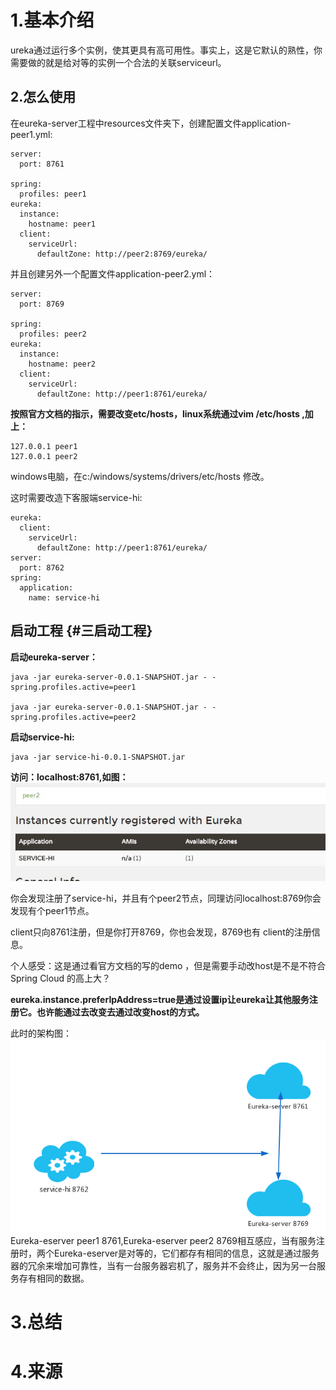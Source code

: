 # 1.基本介绍

ureka通过运行多个实例，使其更具有高可用性。事实上，这是它默认的熟性，你需要做的就是给对等的实例一个合法的关联serviceurl。

## 2.怎么使用

在eureka-server工程中resources文件夹下，创建配置文件application-peer1.yml:

```
server:
  port: 8761

spring:
  profiles: peer1
eureka:
  instance:
    hostname: peer1
  client:
    serviceUrl:
      defaultZone: http://peer2:8769/eureka/
```

并且创建另外一个配置文件application-peer2.yml：

```
server:
  port: 8769

spring:
  profiles: peer2
eureka:
  instance:
    hostname: peer2
  client:
    serviceUrl:
      defaultZone: http://peer1:8761/eureka/
```

**按照官方文档的指示，需要改变etc/hosts，linux系统通过vim /etc/hosts ,加上：**

```
127.0.0.1 peer1
127.0.0.1 peer2
```

windows电脑，在c:/windows/systems/drivers/etc/hosts 修改。

这时需要改造下客服端service-hi:

```
eureka:
  client:
    serviceUrl:
      defaultZone: http://peer1:8761/eureka/
server:
  port: 8762
spring:
  application:
    name: service-hi
```

## 启动工程 {#三启动工程}

**启动eureka-server：**

```
java -jar eureka-server-0.0.1-SNAPSHOT.jar - -spring.profiles.active=peer1

java -jar eureka-server-0.0.1-SNAPSHOT.jar - -spring.profiles.active=peer2
```

**启动service-hi:**

```
java -jar service-hi-0.0.1-SNAPSHOT.jar
```
**访问：localhost:8761,如图：**
![img](/static/image/2279594-659c68e405bd70bd.png)

你会发现注册了service-hi，并且有个peer2节点，同理访问localhost:8769你会发现有个peer1节点。

client只向8761注册，但是你打开8769，你也会发现，8769也有 client的注册信息。

个人感受：这是通过看官方文档的写的demo ，但是需要手动改host是不是不符合Spring Cloud 的高上大？

**eureka.instance.preferIpAddress=true是通过设置ip让eureka让其他服务注册它。也许能通过去改变去通过改变host的方式。**

此时的架构图：
![img](/static/image/2279594-a052854a3084fdd6.png)
Eureka-eserver peer1 8761,Eureka-eserver peer2 8769相互感应，当有服务注册时，两个Eureka-eserver是对等的，它们都存有相同的信息，这就是通过服务器的冗余来增加可靠性，当有一台服务器宕机了，服务并不会终止，因为另一台服务存有相同的数据。
# 3.总结

# 4.来源



